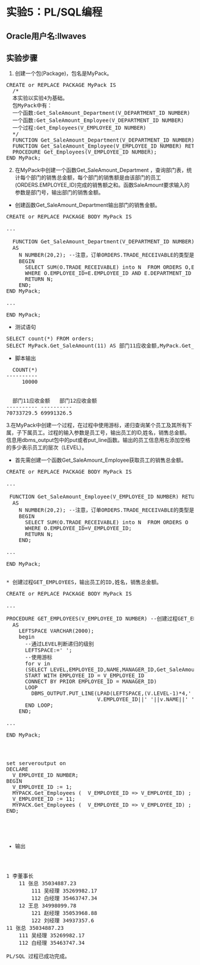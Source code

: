 # 实验5：PL/SQL编程

## Oracle用户名:llwaves

## 实验步骤
1. 创建一个包(Package)，包名是MyPack。
<pre>
CREATE or REPLACE PACKAGE MyPack IS
  /*
  本实验以实验4为基础。
  包MyPack中有：
  一个函数:Get_SaleAmount_Department(V_DEPARTMENT_ID NUMBER)
  一个函数:Get_SaleAmount_Employee(V_DEPARTMENT_ID NUMBER)
  一个过程:Get_Employees(V_EMPLOYEE_ID NUMBER)
  */
  FUNCTION Get_SaleAmount_Department(V_DEPARTMENT_ID NUMBER) RETURN NUMBER;
  FUNCTION Get_SaleAmount_Employee(V_EMPLOYEE_ID NUMBER) RETURN NUMBER;
  PROCEDURE Get_Employees(V_EMPLOYEE_ID NUMBER);
END MyPack;
</pre>

2. 在MyPack中创建一个函数Get_SaleAmount_Department ，查询部门表，统计每个部门的销售总金额，每个部门的销售额是由该部门的员工(ORDERS.EMPLOYEE_ID)完成的销售额之和。函数SaleAmount要求输入的参数是部门号，输出部门的销售金额。
* 创建函数Get_SaleAmount_Department输出部门的销售金额。
<pre>
CREATE or REPLACE PACKAGE BODY MyPack IS

...

  FUNCTION Get_SaleAmount_Department(V_DEPARTMENT_ID NUMBER) RETURN NUMBER --创建函数Get_SaleAmount_Department,，获取部门的销售金额
  AS
    N NUMBER(20,2); --注意，订单ORDERS.TRADE_RECEIVABLE的类型是NUMBER(8,2),汇总之后，数据要大得多。
    BEGIN
      SELECT SUM(O.TRADE_RECEIVABLE) into N  FROM ORDERS O,EMPLOYEES E
      WHERE O.EMPLOYEE_ID=E.EMPLOYEE_ID AND E.DEPARTMENT_ID =V_DEPARTMENT_ID;
      RETURN N;
    END;
END MyPack;

...

END MyPack;
</pre>
* 测试语句
<pre>
SELECT count(*) FROM orders;
SELECT MyPack.Get_SaleAmount(11) AS 部门11应收金额,MyPack.Get_SaleAmount(12) AS 部门12应收金额 FROM dual;
</pre>
* 脚本输出
<pre>
  COUNT(*)
----------
     10000


  部门11应收金额   部门12应收金额
---------- ----------
70733729.5 69991326.5
</pre>
3.在MyPack中创建一个过程，在过程中使用游标，递归查询某个员工及其所有下属，子下属员工。过程的输入参数是员工号，输出员工的ID,姓名，销售总金额。信息用dbms_output包中的put或者put_line函数。输出的员工信息用左添加空格的多少表示员工的层次（LEVEL）。
* 首先需创建一个函数Get_SaleAmount_Employee获取员工的销售总金额。
<pre>
CREATE or REPLACE PACKAGE BODY MyPack IS

...

 FUNCTION Get_SaleAmount_Employee(V_EMPLOYEE_ID NUMBER) RETURN NUMBER --创建函数Get_SaleAmount_Employee，获取员工的销售金额
  AS
    N NUMBER(20,2); --注意，订单ORDERS.TRADE_RECEIVABLE的类型是NUMBER(8,2),汇总之后，数据要大得多。
    BEGIN
      SELECT SUM(O.TRADE_RECEIVABLE) into N  FROM ORDERS O
      WHERE O.EMPLOYEE_ID=V_EMPLOYEE_ID;
      RETURN N;
    END;
    
...

END MyPack;
<pre>

* 创建过程GET_EMPLOYEES，输出员工的ID,姓名，销售总金额。
<pre>
CREATE or REPLACE PACKAGE BODY MyPack IS

...

PROCEDURE GET_EMPLOYEES(V_EMPLOYEE_ID NUMBER) --创建过程GET_EMPLOYEES
  AS
    LEFTSPACE VARCHAR(2000);
    begin
      --通过LEVEL判断递归的级别
      LEFTSPACE:=' ';
      --使用游标
      for v in
      (SELECT LEVEL,EMPLOYEE_ID,NAME,MANAGER_ID,Get_SaleAmount_Employee(EMPLOYEE_ID) as s FROM employees
      START WITH EMPLOYEE_ID = V_EMPLOYEE_ID
      CONNECT BY PRIOR EMPLOYEE_ID = MANAGER_ID)
      LOOP
        DBMS_OUTPUT.PUT_LINE(LPAD(LEFTSPACE,(V.LEVEL-1)*4,' ')||
                             V.EMPLOYEE_ID||' '||v.NAME||' '||v.s);
      END LOOP;
    END;
        
...

END MyPack;
</pre>
<pre>
set serveroutput on
DECLARE
  V_EMPLOYEE_ID NUMBER;    
BEGIN
  V_EMPLOYEE_ID := 1;
  MYPACK.Get_Employees (  V_EMPLOYEE_ID => V_EMPLOYEE_ID) ;  
  V_EMPLOYEE_ID := 11;
  MYPACK.Get_Employees (  V_EMPLOYEE_ID => V_EMPLOYEE_ID) ;    
END;
</pre>
* 输出
<pre>
1 李董事长 
    11 张总 35034887.23
        111 吴经理 35269982.17
        112 白经理 35463747.34
    12 王总 34998099.78
        121 赵经理 35053968.88
        122 刘经理 34937357.6
11 张总 35034887.23
    111 吴经理 35269982.17
    112 白经理 35463747.34

PL/SQL 过程已成功完成。
</pre>


